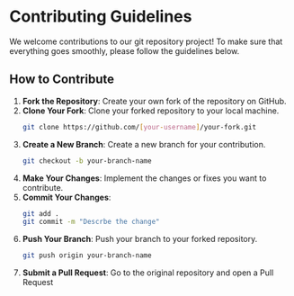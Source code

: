 # Contributing Guidelines

We welcome contributions to our git repository project! To make sure that everything goes smoothly, please follow the guidelines below.

## How to Contribute

1. **Fork the Repository**: Create your own fork of the repository on GitHub.
2. **Clone Your Fork**: Clone your forked repository to your local machine.
   ```bash
   git clone https://github.com/[your-username]/your-fork.git
3. **Create a New Branch**: Create a new branch for your contribution.
   ```bash
   git checkout -b your-branch-name
4. **Make Your Changes**: Implement the changes or fixes you want to contribute.
5. **Commit Your Changes**:
   ```bash
   git add .
   git commit -m "Descrbe the change"
6. **Push Your Branch**: Push your branch to your forked repository.
   ```bash 
   git push origin your-branch-name
7. **Submit a Pull Request**: Go to the original repository and open a Pull Request
